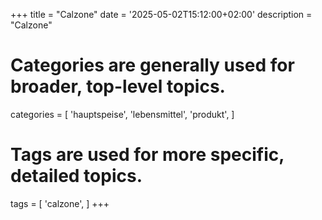 +++
title = "Calzone"
date = '2025-05-02T15:12:00+02:00'
description = "Calzone"
# Categories are generally used for broader, top-level topics.
categories = [
 'hauptspeise',
 'lebensmittel',
 'produkt',
]
# Tags are used for more specific, detailed topics.
tags = [
 'calzone',
]
+++
